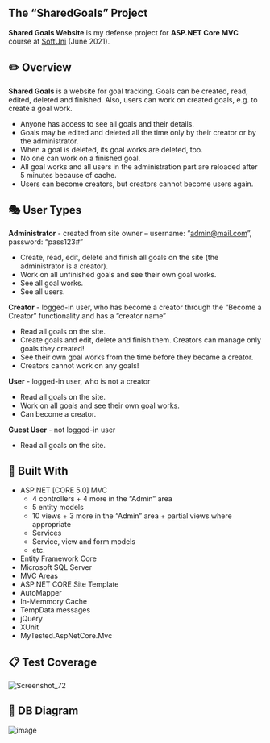 ## The “SharedGoals” Project

**Shared Goals Website** is my defense project for **ASP.NET Core MVC** course at [SoftUni](https://softuni.bg/ "SoftUni") (June 2021).

## :pencil2: Overview

**Shared Goals** is a website for goal tracking. Goals can be created, read, edited, deleted and finished. Also, users can work on created goals, e.g. to create a goal work. 
* Anyone has access to see all goals and their details.
* Goals may be edited and deleted all the time only by their creator or by the administrator.
* When a goal is deleted, its goal works are deleted, too.
* No one can work on a finished goal.
* All goal works and all users in the administration part are reloaded after 5 minutes because of cache.
* Users can become creators, but creators cannot become users again.

## :performing_arts: User Types

**Administrator** - created from site owner – username: “admin@mail.com”, password: “pass123#”
* Create, read, edit, delete and finish all goals on the site (the administrator is a creator).
* Work on all unfinished goals and see their own goal works.
* See all goal works.
* See all users.

**Creator** - logged-in user, who has become a creator through the “Become a Creator” functionality and has a “creator name”
* Read all goals on the site.
* Create goals and edit, delete and finish them. Creators can manage only goals they created!
* See their own goal works from the time before they became a creator.
* Creators cannot work on any goals!

**User** - logged-in user, who is not a creator
* Read all goals on the site.
* Work on all goals and see their own goal works.
* Can become a creator.

**Guest User** - not logged-in user
* Read all goals on the site.

## :hammer: Built With
* ASP.NET [CORE 5.0] MVC
	- 4 controllers + 4 more in the “Admin” area
	- 5 entity models
	- 10 views + 3 more in the “Admin” area + partial views where appropriate
	- Services
	- Service, view and form models
	- etc.
* Entity Framework Core
* Microsoft SQL Server
* MVC Areas
* ASP.NET CORE Site Template
* AutoMapper
* In-Memmory Cache
* TempData messages
* jQuery
* XUnit
* MyTested.AspNetCore.Mvc

## :clipboard: Test Coverage
![Screenshot_72](https://user-images.githubusercontent.com/69080997/129886120-76b41fb4-9fed-4937-a96e-7b2825a95b72.png)


## :wrench: DB Diagram
![image](https://user-images.githubusercontent.com/69080997/129544513-edf338bf-8b67-4747-b76a-33d359a3b486.png)



